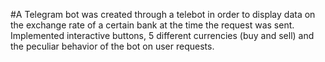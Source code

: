 #A Telegram bot was created through a telebot in order to display data on the exchange rate of a certain bank at the time the request was sent. 
Implemented interactive buttons, 5 different currencies (buy and sell) and the peculiar behavior of the bot on user requests.
